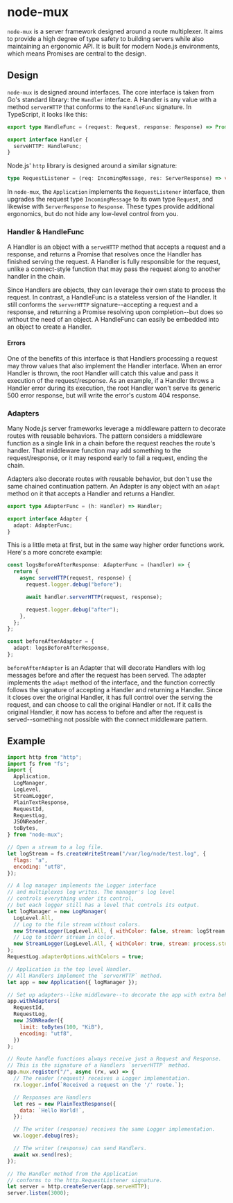 # node-mux

`node-mux` is a server framework designed around a route multiplexer. It aims to provide a high
degree of type safety to building servers while also maintaining an ergonomic API. It is built for
modern Node.js environments, which means Promises are central to the design.

## Design

`node-mux` is designed around interfaces. The core interface is taken from Go's standard library:
the `Handler` interface. A Handler is any value with a method `serverHTTP` that conforms to the
`HandleFunc` signature. In TypeScript, it looks like this:

```ts
export type HandleFunc = (request: Request, response: Response) => Promise<any>;

export interface Handler {
  serveHTTP: HandleFunc;
}
```

Node.js' `http` library is designed around a similar signature:

```ts
type RequestListener = (req: IncomingMessage, res: ServerResponse) => void;
```

In `node-mux`, the `Application` implements the `RequestListener` interface, then upgrades the
request type `IncomingMessage` to its own type `Request`, and likewise with `ServerResponse` to
`Response`. These types provide additional ergonomics, but do not hide any low-level control from
you.

### Handler & HandleFunc

A Handler is an object with a `serveHTTP` method that accepts a request and a response, and returns
a Promise that resolves once the Handler has finished serving the request. A Handler is fully
responsible for the request, unlike a connect-style function that may pass the request along to
another handler in the chain.

Since Handlers are objects, they can leverage their own state to process the request. In contrast, a
HandleFunc is a stateless version of the Handler. It still conforms the `serverHTTP`
signature--accepting a request and a response, and returning a Promise resolving upon
completion--but does so without the need of an object. A HandleFunc can easily be embedded into an
object to create a Handler.

#### Errors

One of the benefits of this interface is that Handlers processing a request may throw values that
also implement the Handler interface. When an error Handler is thrown, the root Handler will catch
this value and pass it execution of the request/response. As an example, if a Handler throws a
Handler error during its execution, the root Handler won't serve its generic 500 error response, but
will write the error's custom 404 response.

### Adapters

Many Node.js server frameworks leverage a middleware pattern to decorate routes with reusable
behaviors. The pattern considers a middleware function as a single link in a chain before the
request reaches the route's handler. That middleware function may add something to the
request/response, or it may respond early to fail a request, ending the chain.

Adapters also decorate routes with reusable behavior, but don't use the same chained continuation
pattern. An Adapter is any object with an `adapt` method on it that accepts a Handler and returns a
Handler.

```ts
export type AdapterFunc = (h: Handler) => Handler;

export interface Adapter {
  adapt: AdapterFunc;
}
```

This is a little meta at first, but in the same way higher order functions work. Here's a more
concrete example:

```ts
const logsBeforeAfterResponse: AdapterFunc = (handler) => {
  return {
    async serveHTTP(request, response) {
      request.logger.debug("before");

      await handler.serverHTTP(request, response);

      request.logger.debug("after");
    },
  };
};

const beforeAfterAdapter = {
  adapt: logsBeforeAfterResponse,
};
```

`beforeAfterAdapter` is an Adapter that will decorate Handlers with log messages before and after
the request has been served. The adapter implements the `adapt` method of the interface, and the
function correctly follows the signature of accepting a Handler and returning a Handler. Since it
closes over the original Handler, it has full control over the serving the request, and can choose
to call the original Handler or not. If it calls the original Handler, it now has access to before
and after the request is served--something not possible with the connect middleware pattern.

## Example

```js
import http from "http";
import fs from "fs";
import {
  Application,
  LogManager,
  LogLevel,
  StreamLogger,
  PlainTextResponse,
  RequestId,
  RequestLog,
  JSONReader,
  toBytes,
} from "node-mux";

// Open a stream to a log file.
let logStream = fs.createWriteStream("/var/log/node/test.log", {
  flags: "a",
  encoding: "utf8",
});

// A log manager implements the Logger interface
// and multiplexes log writes. The manager's log level
// controls everything under its control,
// but each logger still has a level that controls its output.
let logManager = new LogManager(
  LogLevel.All,
  // Log to the file stream without colors.
  new StreamLogger(LogLevel.All, { withColor: false, stream: logStream }),
  // Log to stderr stream in color.
  new StreamLogger(LogLevel.All, { withColor: true, stream: process.stderr })
);
RequestLog.adapterOptions.withColors = true;

// Application is the top level Handler.
// All Handlers implement the `serverHTTP` method.
let app = new Application({ logManager });

// Set up adapters--like middleware--to decorate the app with extra behavior.
app.withAdapters(
  RequestId,
  RequestLog,
  new JSONReader({
    limit: toBytes(100, "KiB"),
    encoding: "utf8",
  })
);

// Route handle functions always receive just a Request and Response.
// This is the signature of a Handlers `serverHTTP` method.
app.mux.register("/", async (rx, wx) => {
  // The reader (request) receives a Logger implementation.
  rx.logger.info(`Received a request on the '/' route.`);

  // Responses are Handlers
  let res = new PlainTextResponse({
    data: `Hello World!`,
  });

  // The writer (response) receives the same Logger implementation.
  wx.logger.debug(res);

  // The writer (response) can send Handlers.
  await wx.send(res);
});

// The Handler method from the Application
// conforms to the http.RequestListener signature.
let server = http.createServer(app.serveHTTP);
server.listen(3000);
```
